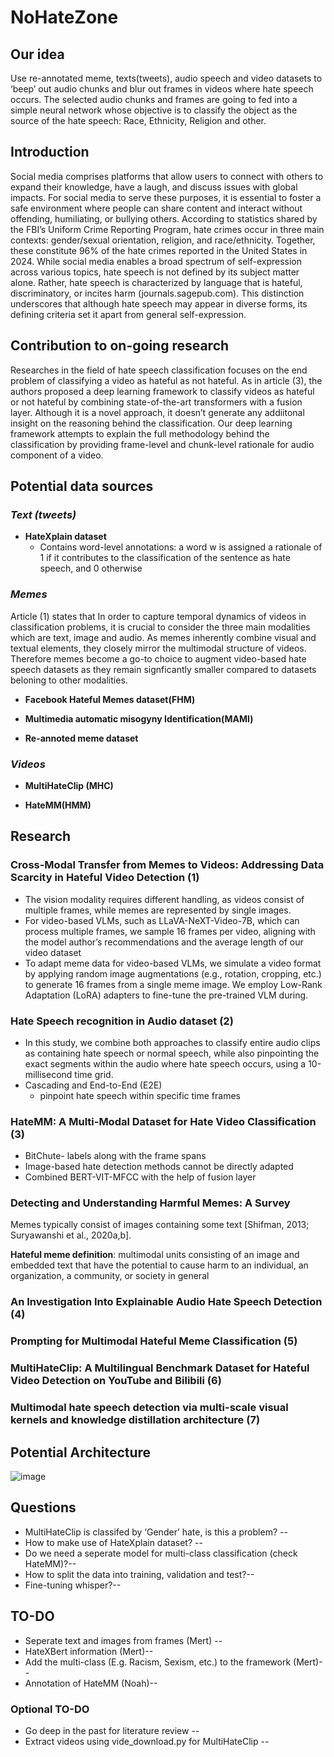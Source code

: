 # NoHateZone

## **Our idea**
Use re-annotated meme, texts(tweets), audio speech and video datasets to ‘beep’ out audio chunks and blur out frames in videos where hate speech occurs.
The selected audio chunks and frames are going to fed into a simple neural network whose objective is to classify the object as the source of the hate speech: Race, Ethnicity, Religion and other.

## **Introduction**
Social media comprises platforms that allow users to connect with others to expand their knowledge, have a laugh, and discuss issues with global impacts. For social media to serve these purposes, it is essential to foster a safe environment where people can share content and interact without offending, humiliating, or bullying others. According to statistics shared by the FBI’s Uniform Crime Reporting Program, hate crimes occur in three main contexts: gender/sexual orientation, religion, and race/ethnicity. Together, these constitute 96% of the hate crimes reported in the United States in 2024. While social media enables a broad spectrum of self-expression across various topics, hate speech is not defined by its subject matter alone. Rather, hate speech is characterized by language that is hateful, discriminatory, or incites harm (journals.sagepub.com). This distinction underscores that although hate speech may appear in diverse forms, its defining criteria set it apart from general self-expression.

## **Contribution to on-going research**
Researches in the field of hate speech classification focuses on the end problem of classifying a video as hateful as not hateful. As in article (3), the authors proposed a deep learning framework to classify videos as hateful or not hateful by combining state-of-the-art transformers with a fusion layer. Although it is a novel approach, it doesn’t generate any addiitonal insight on the reasoning behind the classification. Our deep learning framework attempts to explain the full methodology behind the classification by providing frame-level and chunk-level rationale for audio component of a video.


## **Potential data sources**

### ***Text (tweets)***

 - **HateXplain dataset**
     - Contains word-level annotations: a word w is assigned a rationale of 1 if it contributes to the classification of the sentence as hate speech, and 0 otherwise

### ***Memes***
Article (1) states that In order to capture temporal dynamics of videos in classification problems, it is crucial to consider the three main modalities which are text, image and audio. As memes inherently combine visual and textual elements, they closely mirror the multimodal structure of videos. Therefore memes become a go-to choice to augment video-based hate speech datasets as they remain signficantly smaller compared to datasets beloning to other modalities.

 - **Facebook Hateful Memes dataset(FHM)**

 - **Multimedia automatic misogyny Identification(MAMI)**

 - **Re-annoted meme dataset**

### ***Videos***

 - **MultiHateClip (MHC)**

 - **HateMM(HMM)**

## **Research**

### **Cross-Modal Transfer from Memes to Videos: Addressing Data Scarcity in Hateful Video Detection (1)**

 - The vision modality requires different handling, as videos consist of multiple frames, while memes are represented by single images.
 - For video-based VLMs, such as LLaVA-NeXT-Video-7B, which can process multiple frames, we sample 16 frames per video, aligning with the model author’s recommendations and the average length of our video dataset
 - To adapt meme data for video-based VLMs, we simulate a video format by applying random image augmentations (e.g., rotation, cropping, etc.) to generate 16 frames from a single meme image. We employ Low-Rank Adaptation (LoRA) adapters to fine-tune the pre-trained VLM during.

### **Hate Speech recognition in Audio dataset (2)**
 - In this study, we combine both approaches to classify entire audio clips as containing hate speech or normal speech, while also pinpointing the exact segments within the audio where hate speech occurs, using a 10-millisecond time grid.
 - Cascading and End-to-End (E2E)
     - pinpoint hate speech within specific time frames

### **HateMM: A Multi-Modal Dataset for Hate Video Classification (3)**
 - BitChute- labels along with the frame spans 
 - Image-based hate detection methods cannot be directly adapted
 - Combined BERT-VIT-MFCC with the help of fusion layer

### **Detecting and Understanding Harmful Memes: A Survey**
Memes typically consist of images containing some text [Shifman, 2013;
Suryawanshi et al., 2020a,b].

**Hateful meme definition**: multimodal units consisting of an image and
embedded text that have the potential to cause harm to an individual, an organization, a community, or society in general

### **An Investigation Into Explainable Audio Hate Speech Detection (4)**

### **Prompting for Multimodal Hateful Meme Classification (5)**

### **MultiHateClip: A Multilingual Benchmark Dataset for Hateful Video Detection on YouTube and Bilibili (6)**

### **Multimodal hate speech detection via multi-scale visual kernels and knowledge distillation architecture (7)**


## **Potential Architecture**
![image](https://github.com/user-attachments/assets/6e7f02e1-9834-42b9-82de-e492e26076ea)


## **Questions**
 - MultiHateClip is classifed by ‘Gender’ hate, is this a problem? --
 - How to make use of HateXplain dataset? --
 - Do we need a seperate model for multi-class classification (check HateMM)?--
 - How to split the data into training, validation and test?--
 - Fine-tuning whisper?--


## **TO-DO**
 - Seperate text and images from frames (Mert) --
 - HateXBert information (Mert)--
 - Add the multi-class (E.g. Racism, Sexism, etc.) to the framework (Mert)--
 - Annotation of HateMM (Noah)--

### **Optional TO-DO**
 - Go deep in the past for literature review --
 - Extract videos using vide_download.py for MultiHateClip --



